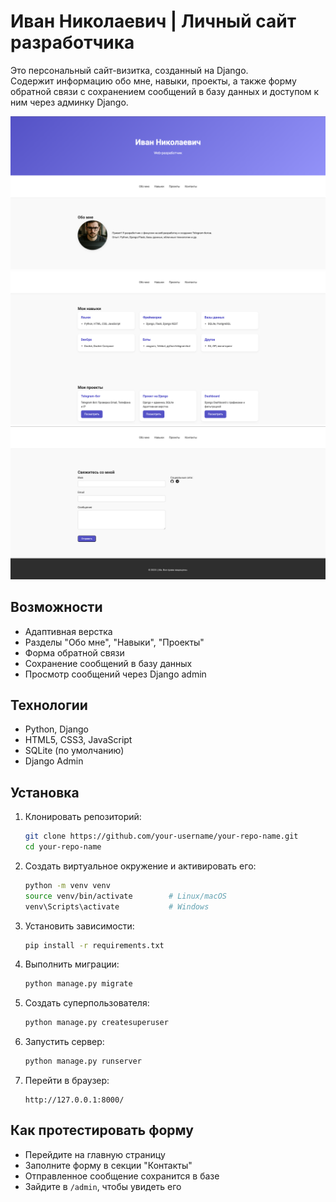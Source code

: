 # Иван Николаевич | Личный сайт разработчика

Это персональный сайт-визитка, созданный на Django.  
Содержит информацию обо мне, навыки, проекты, а также форму обратной связи с сохранением сообщений в базу данных и доступом к ним через админку Django.

![Скриншот сайта](images/screenshot.png)
![Скриншот сайта](images/screenshot2.png)
![Скриншот сайта](images/screenshot3.png)

## Возможности

- Адаптивная верстка
- Разделы "Обо мне", "Навыки", "Проекты"
- Форма обратной связи
- Сохранение сообщений в базу данных
- Просмотр сообщений через Django admin

## Технологии

- Python, Django
- HTML5, CSS3, JavaScript
- SQLite (по умолчанию)
- Django Admin

## Установка

1. Клонировать репозиторий:

    ```bash
    git clone https://github.com/your-username/your-repo-name.git
    cd your-repo-name
    ```

2. Создать виртуальное окружение и активировать его:

    ```bash
    python -m venv venv
    source venv/bin/activate        # Linux/macOS
    venv\Scripts\activate           # Windows
    ```

3. Установить зависимости:

    ```bash
    pip install -r requirements.txt
    ```

4. Выполнить миграции:

    ```bash
    python manage.py migrate
    ```

5. Создать суперпользователя:

    ```bash
    python manage.py createsuperuser
    ```

6. Запустить сервер:

    ```bash
    python manage.py runserver
    ```

7. Перейти в браузер:

    ```
    http://127.0.0.1:8000/
    ```

## Как протестировать форму

- Перейдите на главную страницу
- Заполните форму в секции "Контакты"
- Отправленное сообщение сохранится в базе
- Зайдите в `/admin`, чтобы увидеть его
